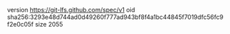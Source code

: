 version https://git-lfs.github.com/spec/v1
oid sha256:3293e48d744ad0d49260f777ad943bf8f4a1bc44845f7019dfc56fc9f2e0c05f
size 2055
